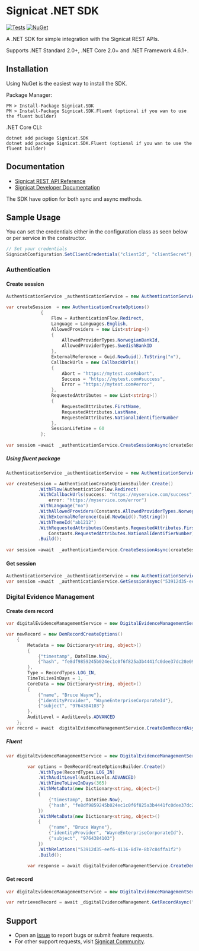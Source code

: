 # Signicat .NET SDK

[![Tests](https://github.com/signicat/signicat-net/actions/workflows/dotnet-build-and-test.yml/badge.svg)](https://github.com/signicat/signicat-net/actions/workflows/test.yml)
[![NuGet](https://img.shields.io/nuget/v/Signicat.SDK.svg)](https://www.nuget.org/packages/Signicat.SDK)

A .NET SDK for simple integration with the Signicat REST APIs.

Supports .NET Standard 2.0+, .NET Core 2.0+ and .NET Framework 4.6.1+.

## Installation

Using NuGet is the easiest way to install the SDK.

Package Manager:

	PM > Install-Package Signicat.SDK
    PM > Install-Package Signicat.SDK.Fluent (optional if you wan to use the fluent builder)

.NET Core CLI:

	dotnet add package Signicat.SDK
    dotnet add package Signicat.SDK.Fluent (optional if you wan to use the fluent builder)

## Documentation

- [Signicat REST API Reference](https://developer.signicat.com/dtp/apis/authentication/)
- [Signicat Developer Documentation](https://developer.signicat.com/dtp/docs)

The SDK have option for both sync and async methods.

## Sample Usage

You can set the credentials either in the configuration class as seen below or per service in the constructor.

```csharp
// Set your credentials
SignicatConfiguration.SetClientCredentials("clientId", "clientSecret");
```

### Authentication

#### Create session

```csharp
AuthenticationService _authenticationService = new AuthenticationService();

var createSession  = new AuthenticationCreateOptions()
             {
                 Flow = AuthenticationFlow.Redirect,
                 Language = Languages.English,
                 AllowedProviders = new List<string>()
                 {
                     AllowedProviderTypes.NorwegianBankId,
                     AllowedProviderTypes.SwedishBankID
                 },
                 ExternalReference = Guid.NewGuid().ToString("n"),
                 CallbackUrls = new CallbackUrls()
                 {
                     Abort = "https://mytest.com#abort",
                     Success = "https://mytest.com#success",
                     Error = "https://mytest.com#error",
                 },
                 RequestedAttributes = new List<string>()
                 {
                     RequestedAttributes.FirstName,
                     RequestedAttributes.LastName,
                     RequestedAttributes.NationalIdentifierNumber
                 },
                 SessionLifetime = 60
             };
             
var session =await  _authenticationService.CreateSessionAsync(createSession);
```

##### Using fluent package

```csharp
AuthenticationService _authenticationService = new AuthenticationService();

var createSession = AuthenticationCreateOptionsBuilder.Create()
            .WithFlow(AuthenticationFlow.Redirect)
            .WithCallbackUrls(success: "https://myservice.com/success", abort: "https://myservice.com/abort",
                error: "https://myservice.com/error")
            .WithLanguage("no")
            .WithAllowedProviders(Constants.AllowedProviderTypes.NorwegianBankId, Constants.AllowedProviderTypes.iDIN)
            .WithExternalReference(Guid.NewGuid().ToString())
            .WithThemeId("ab1212")
            .WithRequestedAttributes(Constants.RequestedAttributes.FirstName, Constants.RequestedAttributes.LastName,
                Constants.RequestedAttributes.NationalIdentifierNumber)
            .Build();
                
var session =await  _authenticationService.CreateSessionAsync(createSession);
```

#### Get session

```csharp
AuthenticationService _authenticationService = new AuthenticationService();
var session =await  _authenticationService.GetSessionAsync("53912d35-eef6-4116-8d7e-8b7c84ffa1f2");
```

### Digital Evidence Management

#### Create dem record

```csharp
var digitalEvidenceManagementService = new DigitalEvidenceManagementService();

var newRecord = new DemRecordCreateOptions()
    {
        Metadata = new Dictionary<string, object>()
        {
            {"timestamp", DateTime.Now},
            {"hash", "fe8df9859245b024ec1c0f6f825a3b4441fc0dee37dc28e09cc64308ba6714f3"},
        },
        Type = RecordTypes.LOG_IN,
        TimeToLiveInDays = 1,
        CoreData = new Dictionary<string, object>()
        {
            {"name", "Bruce Wayne"},
            {"identityProvider", "WayneEnterpriseCorporateId"},
            {"subject", "9764384103"}
        },
        AuditLevel = AuditLevels.ADVANCED
    };
var record = await  digitalEvidenceManagementService.CreateDemRecordAsync(newRecord);
```

##### Fluent

```csharp
var digitalEvidenceManagementService = new DigitalEvidenceManagementService();

        var options = DemRecordCreateOptionsBuilder.Create()
            .WithType(RecordTypes.LOG_IN)
            .WithAuditLevel(AuditLevels.ADVANCED)
            .WithTimeToLiveInDays(365)
            .WithMetaData(new Dictionary<string, object>()
            {
                {"timestamp", DateTime.Now},
                {"hash", "fe8df9859245b024ec1c0f6f825a3b4441fc0dee37dc28e09cc64308ba6714f3"},
            })
            .WithMetaData(new Dictionary<string, object>()
            {
                {"name", "Bruce Wayne"},
                {"identityProvider", "WayneEnterpriseCorporateId"},
                {"subject", "9764384103"}
            })
            .WithRelations("53912d35-eef6-4116-8d7e-8b7c84ffa1f2")
            .Build();

        var response = await digitalEvidenceManagementService.CreateDemRecordAsync(options);
```

#### Get record

```csharp
var digitalEvidenceManagementService = new DigitalEvidenceManagementService();

var retrievedRecord = await _digitalEvidenceManagement.GetRecordAsync("53912d35-eef6-4116-8d7e-8b7c84ffa1f2");
```

## Support

- Open an [issue](https://github.com/signicat/signicat-net/issues) to report bugs or submit feature requests.
- For other support requests, visit [Signicat Community](https://community.signicat.com).
